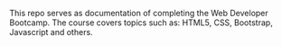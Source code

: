 <p>This repo serves as documentation of completing the Web Developer Bootcamp. The course covers topics such as: HTML5, CSS, Bootstrap, Javascript and others.</p>



